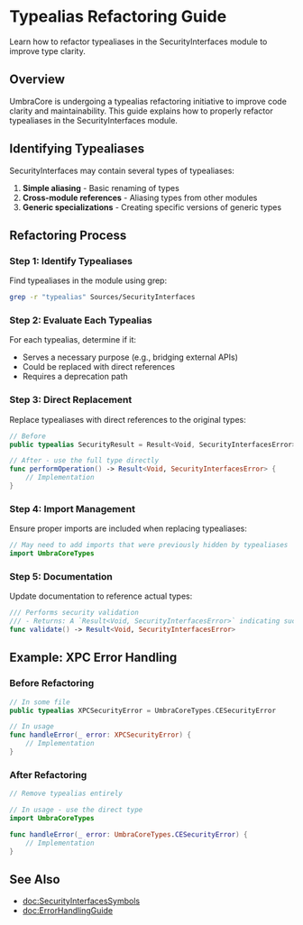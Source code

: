 # Typealias Refactoring Guide

Learn how to refactor typealiases in the SecurityInterfaces module to improve type clarity.

## Overview

UmbraCore is undergoing a typealias refactoring initiative to improve code clarity and maintainability. This guide explains how to properly refactor typealiases in the SecurityInterfaces module.

## Identifying Typealiases

SecurityInterfaces may contain several types of typealiases:

1. **Simple aliasing** - Basic renaming of types
2. **Cross-module references** - Aliasing types from other modules
3. **Generic specializations** - Creating specific versions of generic types

## Refactoring Process

### Step 1: Identify Typealiases

Find typealiases in the module using grep:

```bash
grep -r "typealias" Sources/SecurityInterfaces
```

### Step 2: Evaluate Each Typealias

For each typealias, determine if it:

- Serves a necessary purpose (e.g., bridging external APIs)
- Could be replaced with direct references
- Requires a deprecation path

### Step 3: Direct Replacement

Replace typealiases with direct references to the original types:

```swift
// Before
public typealias SecurityResult = Result<Void, SecurityInterfacesError>

// After - use the full type directly
func performOperation() -> Result<Void, SecurityInterfacesError> {
    // Implementation
}
```

### Step 4: Import Management

Ensure proper imports are included when replacing typealiases:

```swift
// May need to add imports that were previously hidden by typealiases
import UmbraCoreTypes
```

### Step 5: Documentation

Update documentation to reference actual types:

```swift
/// Performs security validation
/// - Returns: A `Result<Void, SecurityInterfacesError>` indicating success or failure
func validate() -> Result<Void, SecurityInterfacesError>
```

## Example: XPC Error Handling

### Before Refactoring

```swift
// In some file
public typealias XPCSecurityError = UmbraCoreTypes.CESecurityError

// In usage
func handleError(_ error: XPCSecurityError) {
    // Implementation
}
```

### After Refactoring

```swift
// Remove typealias entirely

// In usage - use the direct type
import UmbraCoreTypes

func handleError(_ error: UmbraCoreTypes.CESecurityError) {
    // Implementation
}
```

## See Also

- <doc:SecurityInterfacesSymbols>
- <doc:ErrorHandlingGuide>
